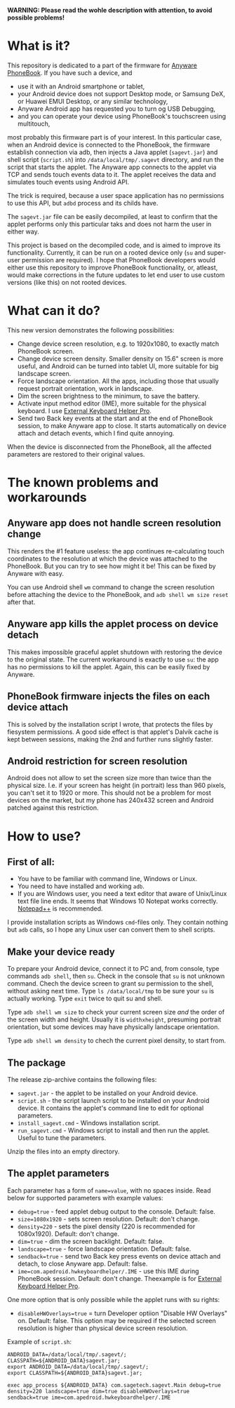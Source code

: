 **WARNING: Please read the wohle description with attention, to avoid possible problems!**

# What is it?
This repository is dedicated to a part of the firmware for [Anyware PhoneBook](https://github.com/Lurker00/PhoneBook/). If you have such a device, and
* use it with an Android smartphone or tablet,
* your Android device does not support Desktop mode, or Samsung DeX, or Huawei EMUI Desktop, or any similar technology,
* Anyware Android app has requested you to turn og USB Debugging,
* and you can operate your device using PhoneBook's touchscreen using multitouch,

most probably this firmware part is of your interest. In this particular case, when an Android device is connected to the PhoneBook, the firmware establish connection via adb, then injects a Java applet (`sagevt.jar`) and shell script (`script.sh`) into `/data/local/tmp/.sagevt` directory, and run the script that starts the applet. The Anyware app connects to the applet via TCP and sends touch events data to it. The applet receives the data and simulates touch events using Android API.

The trick is required, because a user space application has no permissions to use this API, but `adbd` process and its childs have.

The `sagevt.jar` file can be easily decompiled, at least to confirm that the applet performs only this particular taks and does not harm the user in either way.

This project is based on the decompiled code, and is aimed to improve its functionality. Currently, it can be run on a rooted device only (`su` and super-user permission are required). I hope that PhoneBook developers would either use this repository to improve PhoneBook functionality, or, atleast, would make corrections in the future updates to let end user to use custom versions (like this) on not rooted devices.

# What can it do?
This new version demonstrates the following possibilities:
* Change device screen resolution, e.g. to 1920x1080, to exactly match PhoneBook screen.
* Change device screen density. Smaller density on 15.6" screen is more useful, and Android can be turned into tablet UI, more suitable for big landscape screen.
* Force landscape orientation. All the apps, including those that usually request portrait orientation, work in landscape.
* Dim the screen brightness to the minimum, to save the battery.
* Activate input method editor (IME), more suitable for the physical keyboard. I use [External Keyboard Helper Pro](https://play.google.com/store/apps/details?id=com.apedroid.hwkeyboardhelper).
* Send two Back key events at the start and at the end of PhoneBook session, to make Anyware app to close. It starts automatically on device attach and detach events, which I find quite annoying.

When the device is disconnected from the PhoneBook, all the affected parameters are restored to their original values.

# The known problems and workarounds
## Anyware app does not handle screen resolution change
This renders the #1 feature useless: the app continues re-calculating touch coordinates to the resolution at which the device was attached to the PhoneBook. But you can try to see how might it be! This can be fixed by Anyware with easy.

You can use Android shell `wm` command to change the screen resolution before attaching the device to the PhoneBook, and `adb shell wm size reset` after that.

## Anyware app kills the applet process on device detach
This makes impossible graceful applet shutdown with restoring the device to the original state. The current workaround is exactly to use `su`: the app has no permissions to kill the applet. Again, this can be easily fixed by Anyware.

## PhoneBook firmware injects the files on each device attach
This is solved by the installation script I wrote, that protects the files by fiesystem permissions. A good side effect is that applet's Dalvik cache is kept between sessions, making the 2nd and further runs slightly faster.

## Android restriction for screen resolution
Android does not allow to set the screen size more than twice than the physical size. I.e. if your screen has height (in portrait) less than 960 pixels, you can't set it to 1920 or more. This should not be a problem for most devices on the market, but my phone has 240x432 screen and Android patched against this restriction.

# How to use?
## First of all:
* You have to be familiar with command line, Windows or Linux.
* You need to have installed and working `adb`.
* If you are Windows user, you need a text editor that aware of Unix/Linux text file line ends. It seems that Windows 10 Notepat works correctly. [Notepad++](https://notepad-plus-plus.org/) is recommended.

I provide installation scripts as Windows `cmd`-files only. They contain nothing but `adb` calls, so I hope any Linux user can convert them to shell scripts.

## Make your device ready
To prepare your Android device, connect it to PC and, from console, type commands `adb shell`, then `su`. Check in the console that `su` is not unknown command. Chech the device screen to grant su permission to the shell, without asking next time. Type `ls /data/local/tmp` to be sure your `su` is actually working. Type `exit` twice to quit su and shell.

Type `adb shell wm size` to check your current screen size *and* the order of the screen width and height. Usually it is `widthxheight`, presuming portrait orientation, but some devices may have physically landscape orientation.

Type `adb shell wm density` to chech the current pixel density, to start from.

## The package
The release zip-archive contains the following files:
* `sagevt.jar` - the applet to be installed on your Android device.
* `script.sh` - the script launch script to be installed on your Android device. It contains the applet's command line to edit for optional parameters.
* `install_sagevt.cmd` - Windows installation script.
* `run_sagevt.cmd` - Windows script to install and then run the applet. Useful to tune the parameters.

Unzip the files into an empty directory.

## The applet parameters
Each parameter has a form of `name=value`, with no spaces inside. Read below for supported parameters with example values:
* `debug=true` - feed applet debug output to the console. Default: false.
* `size=1080x1920` - sets screen resolution. Default: don't change.
* `density=220` - sets the pixel density (220 is recommended for 1080x1920). Default: don't change.
* `dim=true` - dim the screen backlight. Default: false.
* `landscape=true` - force landscape orientation. Default: false.
* `sendback=true` - send two Back key press events on device attach and detach, to close Anyware app. Default: false.
* `ime=com.apedroid.hwkeyboardhelper/.IME` - use this IME during PhoneBook session. Default: don't change. Theexample is for [External Keyboard Helper Pro](https://play.google.com/store/apps/details?id=com.apedroid.hwkeyboardhelper).

One more option that is only possible while the applet runs with su rights:
* `disableHWOverlays=true` = turn Developer optiion "Disable HW Overlays" on. Default: false. This option may be required if the selected screen resolution is higher than physical device screen resolution.

Example of `script.sh`:
```
ANDROID_DATA=/data/local/tmp/.sagevt/;
CLASSPATH=${ANDROID_DATA}sagevt.jar;
export ANDROID_DATA=/data/local/tmp/.sagevt/;
export CLASSPATH=${ANDROID_DATA}sagevt.jar;
    
exec app_process ${ANDROID_DATA} com.sagetech.sagevt.Main debug=true density=220 landscape=true dim=true disableHWOverlays=true sendback=true ime=com.apedroid.hwkeyboardhelper/.IME
```
